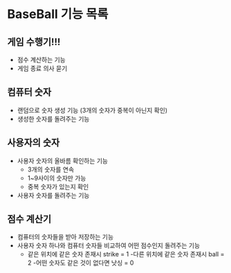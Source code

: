 # BaseBall 기능 목록

## 게임 수행기!!!
- 점수 계산하는 기능
- 게임 종료 의사 묻기

## 컴퓨터 숫자
- 랜덤으로 숫자 생성 기능 (3개의 숫자가 중복이 아닌지 확인)
- 생성한 숫자를 돌려주는 기능

## 사용자의 숫자
  - 사용자 숫자의 올바름 확인하는 기능
    - 3개의 숫자를 연속
    - 1~9사이의 숫자만 가능
    - 중복 숫자가 있는지 확인
  - 사용자 숫자를 돌려주는 기능

## 점수 계산기
  - 컴퓨터의 숫자들을 받아 저장하는 기능
  - 사용자 숫자 하나와 컴퓨터 숫자들 비교하여 어떤 점수인지 돌려주는 기능
    - 같은 위치에 같은 숫자 존재시 strike = 1
    -다른 위치에 같은 숫자 존재시 ball = 2 
    -어떤 숫자도 같은 것이 없다면 낫싱 = 0

